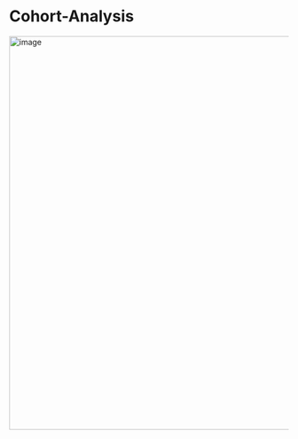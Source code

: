 # Cohort-Analysis
<img width="710" alt="image" src="https://user-images.githubusercontent.com/43938345/219871283-65e1d206-e045-4632-8254-dd247ac5bf50.png">
